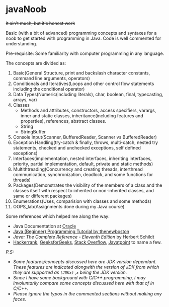 # javaNoob
~~It ain't much, but it's honest work~~

Basic (with a bit of advanced) programming concepts and syntaxes for a noob to get started with programming in Java.
Code is well commented for understanding.

Pre-requisite: Some familiarity with computer programming in any language.

The concepts are divided as:
1. Basic(General Structure, print and backslash character constants, command line arguments, operators)
2. Conditionals and Iteratives(Loops and other control flow statements including the conditional operator)
3. Data Types(Numeric(including literals), char, boolean, final, typecasting, arrays, var)
4. Classes
   - Methods and attributes, constructors, access specifiers, varargs, inner and static classes, inheritance(including features and properties), references, abstract classes.
   - String
   - StringBuffer
5. Console Input(Scanner, BufferedReader, Scanner vs BufferedReader)
6. Exception Handling(try-catch & finally, throws, multi-catch, nested try statements, checked and unchecked exceptions, self defined exceptions)
7. Interfaces(implementation, nested interfaces, inheriting interfaces, priority, partial implementation, default, private and static methods)
8. Multithtreading(Concurrency and creating threads, interthread communication, synchronization, deadlock, and some functions for threads)
9. Packages(Demonstrates the visibility of the members of a class and the classes itself with respect to inherited or non-inherited classes, and same or different packages)
10. Enumerations(Uses, comparision with classes and some methods)
11. OOPS_lab(Assignments done during my Java course)

Some references which helped me along the way:
- Java Documentation at [Oracle](https://docs.oracle.com/en/java)
- [Java (Beginner) Programming Tutorial by thenewboston](https://www.youtube.com/playlist?list=PLFE2CE09D83EE3E28)
- *Java: The Complete Reference - Eleventh Edition* by Herbert Schildt
- [Hackerrank](https://www.hackerrank.com/), [GeeksforGeeks](https://www.geeksforgeeks.org/), [Stack Overflow](https://stackoverflow.com/), [Javatpoint](https://www.javatpoint.com) to name a few.


*P.S:*
- *Some features/concepts discussed here are JDK version dependant. These features are indicated alongwith the version of JDK from which they are supported as `(JDKx)` ,`x` being the JDK version.*
- *Since I have some background with C/C++ programming, I may involuntarily compare some concepts discussed here with that of in C/C++.*
- *Please ignore the typos in the commented sections without making any faces.*
